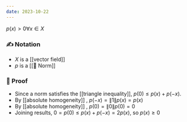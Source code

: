 ```yaml
---
date: 2023-10-22
---
```


$p(x) > 0 \forall x \in X$ 

### ✍️  Notation
- $X$ is a [[vector field]]
- $p$ is a [[📘 Norm]]

### 🧠 Proof
- Since a norm satisfies the [[triangle inequality]], $p(0) \leq p(x) + p(-x)$.
- By [[absolute homogeneity]] , $p(-x) = \| 1 \| p(x) = p(x)$ 
- By [[absolute homogeneity]] , $p(0) = \| 0 \| p(0) = 0$ 
- Joining results, $0=p(0) \leq p(x) + p(-x) = 2p(x)$, so $p(x) \geq 0$ 